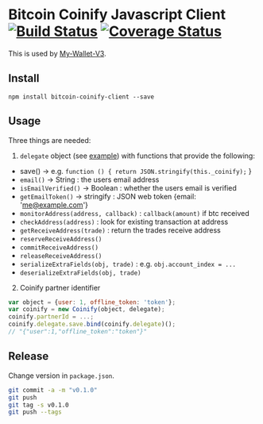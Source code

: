 # Bitcoin Coinify Javascript Client [![Build Status](https://travis-ci.org/blockchain/bitcoin-coinify-client.png?branch=master)](https://travis-ci.org/blockchain/bitcoin-coinify-client) [![Coverage Status](https://coveralls.io/repos/blockchain/bitcoin-coinify-client/badge.svg?branch=master&service=github)](https://coveralls.io/github/blockchain/bitcoin-coinify-client?branch=master)

This is used by [My-Wallet-V3](https://github.com/blockchain/My-Wallet-V3/).

## Install

`npm install bitcoin-coinify-client --save`

## Usage

Three things are needed:

1. `delegate` object (see [example](https://github.com/blockchain/My-Wallet-V3/blob/master/src/exchange-delegate.js)) with functions that provide the following:
 * save() -> e.g. `function () { return JSON.stringify(this._coinify);` }
 * `email()` -> String : the users email address
 * `isEmailVerified()` -> Boolean : whether the users email is verified
 * `getEmailToken()` -> stringify : JSON web token {email: 'me@example.com'}
 * `monitorAddress(address, callback)` : `callback(amount)` if btc received
 * `checkAddress(address)` : look for existing transaction at address
 * `getReceiveAddress(trade)` : return the trades receive address
 * `reserveReceiveAddress()`
 * `commitReceiveAddress()`
 * `releaseReceiveAddress()`
 * `serializeExtraFields(obj, trade)` : e.g. `obj.account_index = ...`
 * `deserializeExtraFields(obj, trade)`

2. Coinify partner identifier

```js
var object = {user: 1, offline_token: 'token'};
var coinify = new Coinify(object, delegate);
coinify.partnerId = ...;
coinify.delegate.save.bind(coinify.delegate)();
// "{"user":1,"offline_token":"token"}"
```

## Release

Change version in `package.json`.

```sh
git commit -a -m "v0.1.0"
git push
git tag -s v0.1.0
git push --tags
```
